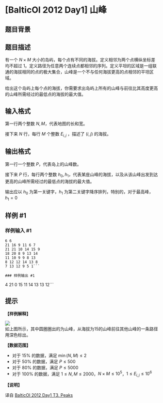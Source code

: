 # [BalticOI 2012 Day1] 山峰

## 题目背景



## 题目描述

有一个 $N \times M$ 大小的岛屿，每个点有不同的海拔。定义相邻为两个点横纵坐标差均不超过 $1$。定义路径为任意两个连续点都相邻的序列。定义平坦的区域是一组联通的海拔相同的点的极大集合，山峰是一个不与任何海拔更高的点相邻的平坦区域。

给出这个岛屿上每个点的海拔，你需要求出岛屿上所有的山峰与前往比其高度更高的山峰所需经过的最低点的海拔的最大值。

## 输入格式

第一行两个整数 $N,M$，代表地图的长和宽。

接下来 $N$ 行，每行 $M$ 个整数 $E_{i,j}$ ，描述了 $(i,j)$ 的海拔。

## 输出格式

第一行一个整数 $P$，代表岛上的山峰数。

接下来 $P$ 行，每行两个整数 $h_0,h_1$，代表某座山峰的海拔，以及从该山峰出发到达更高的山峰所需经过的最低点的海拔的最大值。

输出应以 $h_0$ 为第一关键字，$h_1$ 为第二关键字降序排列，特别的，对于最高峰，$h_1=0$

## 样例 #1

### 样例输入 #1
```
6 6
21 16 9 11 6 7
21 21 10 14 15 9
18 20 8 9 13 14
11 10 9 9 8 13
8 12 12 14 13 8
7 13 12 9 5 1```

### 样例输出 #1

```
4
21 0
15 11
14 13
13 12```

## 提示

**【样例解释】** 

![](https://cdn.luogu.com.cn/upload/image_hosting/flr0h9rs.png)  
如上图所示，其中圆圈圈出的为山峰，从海拔为15的山峰前往其他山峰的一条路径用深色标出。

**【数据范围】**

- 对于 15% 的数据，满足 $\min (N,M)\leq 2$
- 对于 50% 的数据，满足 $P \leq 500$
- 对于 80% 的数据，满足 $P \leq 5000$
- 对于 100% 的数据，满足 $1 \leq N,M \leq 2000$，$N \times M \leq 10^5$，$1 \leq E_{i,j} \leq 10^6$

**【说明】**

译自 [BalticOI 2012 Day1 T3. Peaks](http://www.boi2012.lv/data/day1/eng/peaks.pdf)
